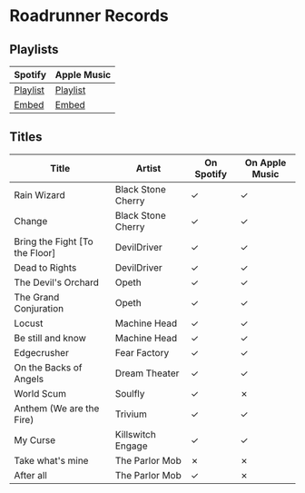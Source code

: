# Roadrunner Records

## Playlists

| Spotify                                                                 | Apple Music                                                              |
| ----------------------------------------------------------------------- | ------------------------------------------------------------------------ |
| [Playlist](https://open.spotify.com/playlist/2ceDVb1QscQGDZhbVPkZEo)    | [Playlist](https://itunes.apple.com/de/playlist/pl.u-2xGLTLzGvDb)        |
| [Embed](https://open.spotify.com/embed/playlist/2ceDVb1QscQGDZhbVPkZEo) | [Embed](https://tools.applemusic.com/embed/v1/playlist/pl.u-2xGLTLzGvDb) |

## Titles

| Title                          | Artist             | On Spotify | On Apple Music |
| ------------------------------ | ------------------ | ---------- | -------------- |
| Rain Wizard                    | Black Stone Cherry | ✓          | ✓              |
| Change                         | Black Stone Cherry | ✓          | ✓              |
| Bring the Fight [To the Floor] | DevilDriver        | ✓          | ✓              |
| Dead to Rights                 | DevilDriver        | ✓          | ✓              |
| The Devil's Orchard            | Opeth              | ✓          | ✓              |
| The Grand Conjuration          | Opeth              | ✓          | ✓              |
| Locust                         | Machine Head       | ✓          | ✓              |
| Be still and know              | Machine Head       | ✓          | ✓              |
| Edgecrusher                    | Fear Factory       | ✓          | ✓              |
| On the Backs of Angels         | Dream Theater      | ✓          | ✓              |
| World Scum                     | Soulfly            | ✓          | ✗              |
| Anthem (We are the Fire)       | Trivium            | ✓          | ✓              |
| My Curse                       | Killswitch Engage  | ✓          | ✓              |
| Take what's mine               | The Parlor Mob     | ✗          | ✗              |
| After all                      | The Parlor Mob     | ✓          | ✗              |
